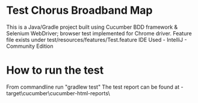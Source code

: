# Test Chorus Broadband Map
This is a Java/Gradle project built using Cucumber BDD framework & Selenium WebDriver; browser test implemented for Chrome driver.
Feature file exists under test/resources/features/Test.feature
IDE Used - IntelliJ - Community Edition
# How to run the test 
From commandline run "gradlew test"
The test report can be found at - target\cucumber\cucumber-html-reports\
